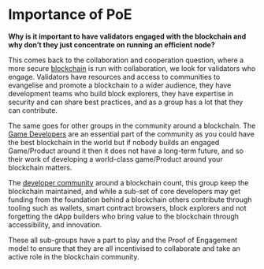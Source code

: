 # Importance of PoE

**Why is it important to have validators engaged with the blockchain and why don’t they just concentrate on running an efficient node?**

This comes back to the collaboration and cooperation question, where a more secure [blockchain](https://cypherchain.org) is run with collaboration, we look for validators who engage. Validators have resources and access to communities to evangelise and promote a blockchain to a wider audience, they have development teams who build block explorers, they have expertise in security and can share best practices, and as a group has a lot that they can contribute.

The same goes for other groups in the community around a blockchain. The [Game Developers](https://cypherchain.org) are an essential part of the community as you could have the best blockchain in the world but if nobody builds an engaged Game/Product around it then it does not have a long-term future, and so their work of developing a world-class game/Product around your blockchain matters.

The [developer community](https://cypherchain.org) around a blockchain count, this group keep the blockchain maintained, and while a sub-set of core developers may get funding from the foundation behind a blockchain others contribute through tooling such as wallets, smart contract browsers, block explorers and not forgetting the dApp builders who bring value to the blockchain through accessibility, and innovation.

These all sub-groups have a part to play and the Proof of Engagement model to ensure that they are all incentivised to collaborate and take an active role in the blockchain community.

